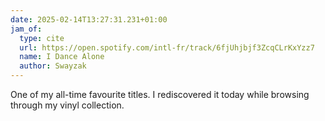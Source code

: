 ```yaml
---
date: 2025-02-14T13:27:31.231+01:00
jam_of:
  type: cite
  url: https://open.spotify.com/intl-fr/track/6fjUhjbjf3ZcqCLrKxYzz7
  name: I Dance Alone
  author: Swayzak
---
```


One of my all-time favourite titles. I rediscovered it today while browsing through my vinyl collection.
